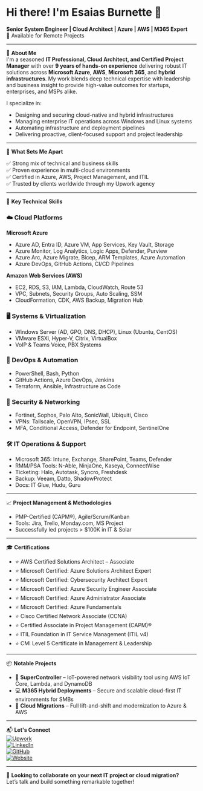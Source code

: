 # Hi there! I'm Esaias Burnette 👋  
**Senior System Engineer | Cloud Architect | Azure | AWS | M365 Expert**  
💼 Available for Remote Projects

---

🚀 **About Me**  
I'm a seasoned **IT Professional, Cloud Architect, and Certified Project Manager** with over **9 years of hands-on experience** delivering robust IT solutions across **Microsoft Azure**, **AWS**, **Microsoft 365**, and **hybrid infrastructures**. My work blends deep technical expertise with leadership and business insight to provide high-value outcomes for startups, enterprises, and MSPs alike.

I specialize in:
- Designing and securing cloud-native and hybrid infrastructures
- Managing enterprise IT operations across Windows and Linux systems
- Automating infrastructure and deployment pipelines
- Delivering proactive, client-focused support and project leadership

---

🧠 **What Sets Me Apart**

✅ Strong mix of technical and business skills  
✅ Proven experience in multi-cloud environments  
✅ Certified in Azure, AWS, Project Management, and ITIL  
✅ Trusted by clients worldwide through my Upwork agency  

---

💼 **Key Technical Skills**

### ☁️ Cloud Platforms  
**Microsoft Azure**  
- Azure AD, Entra ID, Azure VM, App Services, Key Vault, Storage  
- Azure Monitor, Log Analytics, Logic Apps, Defender, Purview  
- Azure Arc, Azure Migrate, Bicep, ARM Templates, Azure Automation  
- Azure DevOps, GitHub Actions, CI/CD Pipelines  

**Amazon Web Services (AWS)**  
- EC2, RDS, S3, IAM, Lambda, CloudWatch, Route 53  
- VPC, Subnets, Security Groups, Auto Scaling, SSM  
- CloudFormation, CDK, AWS Backup, Migration Hub  

### 🖥️ Systems & Virtualization  
- Windows Server (AD, GPO, DNS, DHCP), Linux (Ubuntu, CentOS)  
- VMware ESXi, Hyper-V, Citrix, VirtualBox  
- VoIP & Teams Voice, PBX Systems  

### 🧰 DevOps & Automation  
- PowerShell, Bash, Python  
- GitHub Actions, Azure DevOps, Jenkins  
- Terraform, Ansible, Infrastructure as Code  

### 🔐 Security & Networking  
- Fortinet, Sophos, Palo Alto, SonicWall, Ubiquiti, Cisco  
- VPNs: Tailscale, OpenVPN, IPsec, SSL  
- MFA, Conditional Access, Defender for Endpoint, SentinelOne  

### 🛠️ IT Operations & Support  
- Microsoft 365: Intune, Exchange, SharePoint, Teams, Defender  
- RMM/PSA Tools: N-Able, NinjaOne, Kaseya, ConnectWise  
- Ticketing: Halo, Autotask, Syncro, Freshdesk  
- Backup: Veeam, Datto, ShadowProtect  
- Docs: IT Glue, Hudu, Guru  

---

📈 **Project Management & Methodologies**
- PMP-Certified (CAPM®), Agile/Scrum/Kanban  
- Tools: Jira, Trello, Monday.com, MS Project  
- Successfully led projects > $100K in IT & Solar  

---

🎓 **Certifications**
- ⭐ AWS Certified Solutions Architect – Associate  
- ⭐ Microsoft Certified: Azure Solutions Architect Expert  
- ⭐ Microsoft Certified: Cybersecurity Architect Expert  
- ⭐ Microsoft Certified: Azure Security Engineer Associate  
- ⭐ Microsoft Certified: Azure Administrator Associate  
- ⭐ Microsoft Certified: Azure Fundamentals  
- ⭐ Cisco Certified Network Associate (CCNA)  
- ⭐ Certified Associate in Project Management (CAPM)®  
- ⭐ ITIL Foundation in IT Service Management (ITIL v4)  
- ⭐ CMI Level 5 Certificate in Management & Leadership  

---

📦 **Notable Projects**
- 🔧 **SuperController** – IoT-powered network visibility tool using AWS IoT Core, Lambda, and DynamoDB  
- 💻 **M365 Hybrid Deployments** – Secure and scalable cloud-first IT environments for SMBs  
- 🚀 **Cloud Migrations** – Full lift-and-shift and modernization to Azure & AWS  

---

📬 **Let's Connect**  
[![Upwork](https://img.shields.io/badge/Upwork-Esaias_Burnette-success?style=flat&logo=upwork)](https://www.upwork.com/freelancers/~010c6dbf06c663b09c)  
[![LinkedIn](https://img.shields.io/badge/LinkedIn-blue?style=flat&logo=linkedin)](https://www.linkedin.com/in/esaias-burnette)  
[![GitHub](https://img.shields.io/badge/GitHub-black?style=flat&logo=github)](https://github.com/EsaiasBurnette)  
[![Website](https://img.shields.io/badge/Website-burnettetech.com-blueviolet?style=flat)](https://www.burnettetech.com)

---

🧩 **Looking to collaborate on your next IT project or cloud migration?**  
Let’s talk and build something remarkable together!
